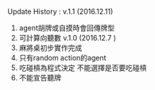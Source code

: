 Update History :
v.1.1 (2016.12.11)
1. agent胡牌或自摸時會回傳牌型
2. 可計算向聽數
v.1.0 (2016.12.7 )
1. 麻將桌初步實作完成
2. 只有random action的agent
3. 吃碰槓為程式決定  不能選擇是否要吃碰槓
4. 不能宣告聽牌
